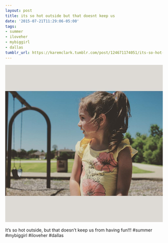 ```yaml
---
layout: post
title: its so hot outside but that doesnt keep us
date: '2015-07-21T11:29:06-05:00'
tags:
- summer
- iloveher
- mybiggirl
- dallas
tumblr_url: https://karemclark.tumblr.com/post/124671174051/its-so-hot-outside-but-that-doesnt-keep-us
---
```

 ![](/tumblr_files/tumblr_nruj4jrIPa1u2lcj1o1_1280.jpg)  

It’s so hot outside, but that doesn’t keep us from having fun!!! #summer #mybiggirl #iloveher #dallas

